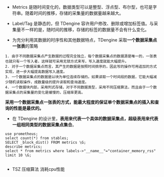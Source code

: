 

```sh

```

- Metrics 是随时间变化的，数据类型可以是整型、浮点型、布尔型，也可是字符串。随着时间的推移，存储的采集量的数据量越来越大。
- Label/Tag 是静态的，但 TDengine 容许用户修改、删除或增加标签值。与采集量不一样的是，随时间的推移，存储的标签的数据量不会有什么变化。

 

- 为充分利用其数据的时序性和其他数据特点，TDengine 采取**一个数据采集点一张表**的策略



```
1. 由于不同数据采集点产生数据的过程完全独立，每个数据采集点的数据源是唯一的，一张表也就只有一个写入者，这样就可采用无锁方式来写，写入速度就能大幅提升。
2. 对于一个数据采集点而言，其产生的数据是按照时间排序的，因此写的操作可用追加的方式实现，进一步大幅提高数据写入速度。
3. 一个数据采集点的数据是以块为单位连续存储的。如果读取一个时间段的数据，它能大幅减少随机读取操作，成数量级的提升读取和查询速度。
4. 一个数据块内部，采用列式存储，对于不同数据类型，采用不同压缩算法，而且由于一个数据采集点的采集量的变化是缓慢的，压缩率更高。
```

****采用一个数据采集点一张表的方式，能最大程度的保证单个数据采集点的插入和查询的性能是最优的。****



- 在 TDengine 的设计里，**表用来代表一个具体的数据采集点，超级表用来代表一组相同类型的数据采集点集合**。

```mysql
use prometheus;
select count(*) from stables;
SELECT _block_dist() FROM metrics \G;
describe metrics;
select * from metrics where labels->"__name__"="container_memory_rss" limit 10 \G;


```

- TSZ 压缩算法 消耗cpu性能